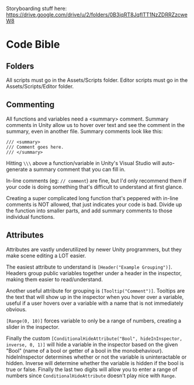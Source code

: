 Storyboarding stuff here: https://drive.google.com/drive/u/2/folders/0B3jqRT8JqflTT1NzZDRRZzcweW8

# Code Bible

## Folders

All scripts must go in the Assets/Scripts folder. Editor scripts must go in the Assets/Scripts/Editor folder. 

## Commenting

All functions and variables need a \<summary\> comment. Summary comments in Unity allow us to hover over text and see the comment in the summary, even in another file. Summary comments look like this:

```
/// <summary>
/// Comment goes here. 
/// </summary>
```

Hitting `\\\` above a function/variable in Unity's Visual Studio will auto-generate a summary comment that you can fill in. 

In-line comments (eg: `// comment`) are fine, but I'd only recommend them if your code is doing something that's difficult to understand at first glance. 

Creating a super complicated long function that's peppered with in-line comments is NOT allowed, that just indicates your code is bad. Divide up the function into smaller parts, and add summary comments to those individual functions. 

## Attributes

Attributes are vastly underutilized by newer Unity programmers, but they make scene editing a LOT easier. 

The easiest attribute to understand is `[Header("Example Grouping")]`. Headers group public variables together under a header in the inspector, making them easier to read/understand. 

Another useful attribute for grouping is `[Tooltip("Comment")]`. Tooltips are the text that will show up in the inspector when you hover over a variable, useful if a user hovers over a variable with a name that is not immediately obvious. 

`[Range(0, 10)]` forces variable to only be a range of numbers, creating a slider in the inspector. 

Finally the custom `[ConditionalHideAttribute("Bool", hideInInspector, inverse, 0, 1)]` will hide a variable in the inspector based on the given "Bool" (name of a bool or getter of a bool in the monobehaviour). hideInInspector determines whether or not the variable is uninteractable or hidden. Inverse will determine whether the variable is hidden if the bool is true or false. Finally the last two digits will allow you to enter a range of numbers since `ConditionalHideAttribute` doesn't play nice with `Range`. 
